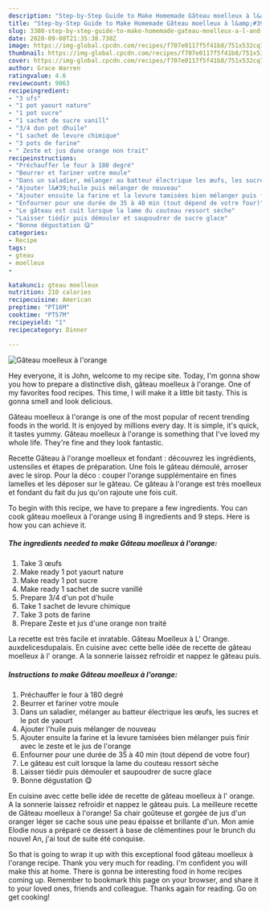 ```yaml
---
description: "Step-by-Step Guide to Make Homemade Gâteau moelleux à l&amp;#39;orange"
title: "Step-by-Step Guide to Make Homemade Gâteau moelleux à l&amp;#39;orange"
slug: 3308-step-by-step-guide-to-make-homemade-gateau-moelleux-a-l-and-39-orange
date: 2020-09-08T21:35:38.730Z
image: https://img-global.cpcdn.com/recipes/f707e0117f5f41b8/751x532cq70/gateau-moelleux-a-lorange-photo-principale-de-la-recette.jpg
thumbnail: https://img-global.cpcdn.com/recipes/f707e0117f5f41b8/751x532cq70/gateau-moelleux-a-lorange-photo-principale-de-la-recette.jpg
cover: https://img-global.cpcdn.com/recipes/f707e0117f5f41b8/751x532cq70/gateau-moelleux-a-lorange-photo-principale-de-la-recette.jpg
author: Grace Warren
ratingvalue: 4.6
reviewcount: 9063
recipeingredient:
- "3 ufs"
- "1 pot yaourt nature"
- "1 pot sucre"
- "1 sachet de sucre vanill"
- "3/4 dun pot dhuile"
- "1 sachet de levure chimique"
- "3 pots de farine"
- " Zeste et jus dune orange non trait"
recipeinstructions:
- "Préchauffer le four à 180 degré"
- "Beurrer et fariner votre moule"
- "Dans un saladier, mélanger au batteur électrique les œufs, les sucres et le pot de yaourt"
- "Ajouter l&#39;huile puis mélanger de nouveau"
- "Ajouter ensuite la farine et la levure tamisées bien mélanger puis finir avec le zeste et le jus de l&#39;orange"
- "Enfourner pour une durée de 35 à 40 min (tout dépend de votre four)"
- "Le gâteau est cuit lorsque la lame du couteau ressort sèche"
- "Laisser tiédir puis démouler et saupoudrer de sucre glace"
- "Bonne dégustation 😋"
categories:
- Recipe
tags:
- gteau
- moelleux
- 

katakunci: gteau moelleux  
nutrition: 210 calories
recipecuisine: American
preptime: "PT16M"
cooktime: "PT57M"
recipeyield: "1"
recipecategory: Dinner

---
```



![Gâteau moelleux à l&#39;orange](https://img-global.cpcdn.com/recipes/f707e0117f5f41b8/751x532cq70/gateau-moelleux-a-lorange-photo-principale-de-la-recette.jpg)

Hey everyone, it is John, welcome to my recipe site. Today, I'm gonna show you how to prepare a distinctive dish, gâteau moelleux à l&#39;orange. One of my favorites food recipes. This time, I will make it a little bit tasty. This is gonna smell and look delicious.

Gâteau moelleux à l&#39;orange is one of the most popular of recent trending foods in the world. It is enjoyed by millions every day. It is simple, it's quick, it tastes yummy. Gâteau moelleux à l&#39;orange is something that I've loved my whole life. They're fine and they look fantastic.

Recette Gâteau à l&#39;orange moelleux et fondant : découvrez les ingrédients, ustensiles et étapes de préparation. Une fois le gâteau démoulé, arroser avec le sirop. Pour la déco : couper l&#39;orange supplémentaire en fines lamelles et les déposer sur le gâteau. Ce gâteau à l&#39;orange est très moelleux et fondant du fait du jus qu&#39;on rajoute une fois cuit.


To begin with this recipe, we have to prepare a few ingredients. You can cook gâteau moelleux à l&#39;orange using 8 ingredients and 9 steps. Here is how you can achieve it.

<!--inarticleads1-->

##### The ingredients needed to make Gâteau moelleux à l&#39;orange:

1. Take 3 œufs
1. Make ready 1 pot yaourt nature
1. Make ready 1 pot sucre
1. Make ready 1 sachet de sucre vanillé
1. Prepare 3/4 d&#39;un pot d&#39;huile
1. Take 1 sachet de levure chimique
1. Take 3 pots de farine
1. Prepare  Zeste et jus d&#39;une orange non traité


La recette est très facile et inratable. Gâteau Moelleux à L&#39; Orange. auxdelicesdupalais. En cuisine avec cette belle idée de recette de gâteau moelleux à l&#39; orange. A la sonnerie laissez refroidir et nappez le gâteau puis. 

<!--inarticleads2-->

##### Instructions to make Gâteau moelleux à l&#39;orange:

1. Préchauffer le four à 180 degré
1. Beurrer et fariner votre moule
1. Dans un saladier, mélanger au batteur électrique les œufs, les sucres et le pot de yaourt
1. Ajouter l&#39;huile puis mélanger de nouveau
1. Ajouter ensuite la farine et la levure tamisées bien mélanger puis finir avec le zeste et le jus de l&#39;orange
1. Enfourner pour une durée de 35 à 40 min (tout dépend de votre four)
1. Le gâteau est cuit lorsque la lame du couteau ressort sèche
1. Laisser tiédir puis démouler et saupoudrer de sucre glace
1. Bonne dégustation 😋


En cuisine avec cette belle idée de recette de gâteau moelleux à l&#39; orange. A la sonnerie laissez refroidir et nappez le gâteau puis. La meilleure recette de Gâteau moelleux à l&#39;orange! Sa chair goûteuse et gorgée de jus d&#39;un oranger léger se cache sous une peau épaisse et brillante d&#39;un. Mon amie Elodie nous a préparé ce dessert à base de clémentines pour le brunch du nouvel An, j&#39;ai tout de suite été conquise. 

So that is going to wrap it up with this exceptional food gâteau moelleux à l&#39;orange recipe. Thank you very much for reading. I'm confident you will make this at home. There is gonna be interesting food in home recipes coming up. Remember to bookmark this page on your browser, and share it to your loved ones, friends and colleague. Thanks again for reading. Go on get cooking!
